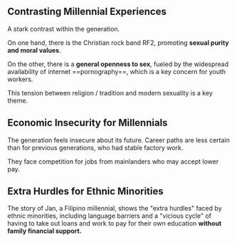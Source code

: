 ## Contrasting Millennial Experiences

A stark contrast within the generation.

On one hand, there is the Christian rock band RF2, promoting **sexual purity and moral values**.

On the other, there is a **general openness to sex**, fueled by the widespread availability of internet ==pornography==, which is a key concern for youth workers.

This tension between religion / tradition and modern sexuality is a key theme.

## Economic Insecurity for Millennials

The generation feels insecure about its future. Career paths are less certain than for previous generations, who had stable factory work.

They face competition for jobs from mainlanders who may accept lower pay.

## Extra Hurdles for Ethnic Minorities

The story of Jan, a Filipino millennial, shows the "extra hurdles" faced by ethnic minorities, including language barriers and a "vicious cycle" of having to take out loans and work to pay for their own education **without family financial support.**
